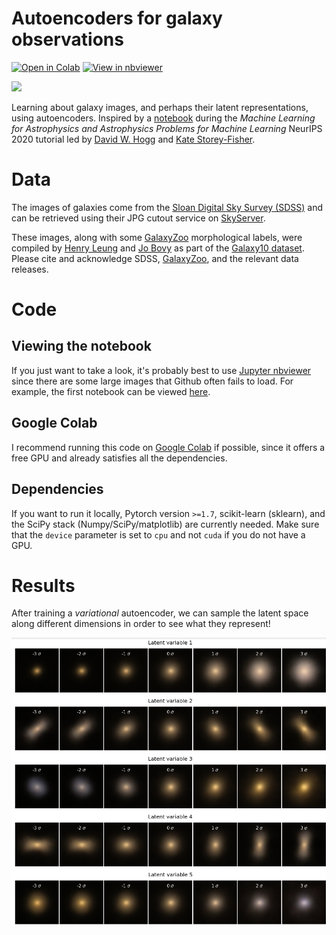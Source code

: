 # Autoencoders for galaxy observations

[![Open in Colab](https://colab.research.google.com/assets/colab-badge.svg)](colab.research.google.com/github/jwuphysics/galaxy-autoencoders)
[![View in nbviewer](https://github.com/jupyter/design/blob/master/logos/Badges/nbviewer_badge.svg)](https://nbviewer.jupyter.org/github/jwuphysics/galaxy-autoencoders/tree/main/)

![](doc/vae-example.png)

Learning about galaxy images, and perhaps their latent representations, using autoencoders. Inspired by a [notebook](https://colab.research.google.com/drive/149Z8pDLj8w5GlLxqTtamcYfPLEaNHuAo?usp=sharing) during the *Machine Learning for Astrophysics and Astrophysics Problems for Machine Learning* NeurIPS 2020 tutorial led by [David W. Hogg](https://github.com/davidwhogg) and [Kate Storey-Fisher](https://github.com/kstoreyf).

# Data

The images of galaxies come from the [Sloan Digital Sky Survey (SDSS)](www.sdss.org/) and can be retrieved using their JPG cutout service on [SkyServer](skyserver.sdss.org/).

These images, along with some [GalaxyZoo](https://www.galaxyzoo.org) morphological labels, were compiled by [Henry Leung](https://github.com/henrysky) and [Jo Bovy](https://github.com/jobovy) as part of the [Galaxy10 dataset](https://astronn.readthedocs.io/en/latest/galaxy10.html). Please cite and acknowledge SDSS, [GalaxyZoo](https://ui.adsabs.harvard.edu/abs/2008MNRAS.389.1179L/abstract), and the relevant data releases.

# Code

## Viewing the notebook
If you just want to take a look, it's probably best to use [Jupyter nbviewer](https://nbviewer.jupyter.org/) since there are some large images that Github often fails to load. For example, the first notebook can be viewed [here](https://nbviewer.jupyter.org/github/jwuphysics/galaxy-autoencoders/blob/main/VAEs%20for%20galaxy%20images.ipynb).

## Google Colab
I recommend running this code on [Google Colab](colab.research.google.com/github/jwuphysics/galaxy-autoencoders) if possible, since it offers a free GPU and already satisfies all the dependencies.

## Dependencies
If you want to run it locally, Pytorch version `>=1.7`, scikit-learn (sklearn), and the SciPy stack (Numpy/SciPy/matplotlib) are currently needed. Make sure that the `device` parameter is set to `cpu` and not `cuda` if you do not have a GPU.

# Results

After training a *variational* autoencoder, we can sample the latent space along different dimensions in order to see what they represent!

![](doc/latent-representations.png)
